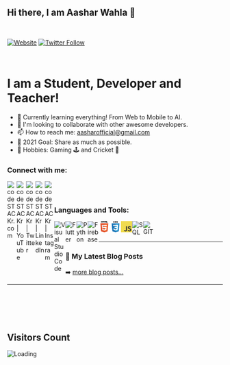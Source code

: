 ## Hi there, I am **Aashar Wahla** 👋

<br>

[![Website](https://img.shields.io/website?label=aasharwahla.com&style=for-the-badge&url=https%3A%2F%2Faasharwahla.com)](https://aasharwahla.com)
[![Twitter Follow](https://img.shields.io/twitter/follow/AasharWahla?color=1DA1F2&logo=twitter&style=for-the-badge)](https://twitter.com/intent/follow?original_referer=https%3A%2F%2Fgithub.com%2FAasharWahla&screen_name=AasharWahla)

<br>

# I am a Student, Developer and Teacher!

- 📖 Currently learning everything! From Web to Mobile to AI.
- 👯 I'm looking to collaborate with other awesome developers.
- 📫 How to reach me: aasharofficial@gmail.com
- 🎯 2021 Goal: Share as much as possible.
- 🧩 Hobbies: Gaming 🕹 and Cricket 🏏

### Connect with me:

[<img align="left" alt="codeSTACKr.com" width="22px" src="https://cdn-icons-png.flaticon.com/512/841/841364.png" />][website]
[<img align="left" alt="codeSTACKr | YouTube" width="22px" src="https://cdn-icons-png.flaticon.com/512/1384/1384060.png" />][youtube]
[<img align="left" alt="codeSTACKr | Twitter" width="22px" src="https://cdn-icons-png.flaticon.com/512/733/733579.png" />][twitter]
[<img align="left" alt="codeSTACKr | LinkedIn" width="22px" src="https://cdn-icons-png.flaticon.com/512/174/174857.png" />][linkedin]
[<img align="left" alt="codeSTACKr | Instagram" width="22px" src="https://cdn-icons-png.flaticon.com/512/2111/2111463.png" />][instagram]

<br />
<br>

### Languages and Tools:

<img align="left" alt="Visual Studio Code" width="26px" src="https://upload.wikimedia.org/wikipedia/commons/thumb/9/9a/Visual_Studio_Code_1.35_icon.svg/1024px-Visual_Studio_Code_1.35_icon.svg.png" />
<img align="left" alt="Flutter" width="26px" src="https://cdn.statically.io/img/strattonapps.com/wp-content/uploads/2020/02/flutter-logo-5086DD11C5-seeklogo.com_.png" />
<img align="left" alt="Python" width="26px" src="https://cdn-icons-png.flaticon.com/512/1822/1822899.png" />
<img align="left" alt="Firebase" width="26px" src="https://firebase.google.com/downloads/brand-guidelines/PNG/logo-logomark.png" />
<img align="left" alt="HTML5" width="26px" src="https://raw.githubusercontent.com/github/explore/80688e429a7d4ef2fca1e82350fe8e3517d3494d/topics/html/html.png" />
<img align="left" alt="CSS3" width="26px" src="https://raw.githubusercontent.com/github/explore/80688e429a7d4ef2fca1e82350fe8e3517d3494d/topics/css/css.png" />

<img align="left" alt="JavaScript" width="26px" src="https://raw.githubusercontent.com/github/explore/80688e429a7d4ef2fca1e82350fe8e3517d3494d/topics/javascript/javascript.png" />
<img align="left" alt="SQL" width="26px" src="https://i2.wp.com/blogs.perficient.com/files/2015/09/Azure-SQL-Database.png?ssl=1" />
<img align="left" alt="GIT" width="26px" src="https://git-scm.com/images/logos/downloads/Git-Icon-1788C.png" />

<br />
<br>

---

### 📕 My Latest Blog Posts

<!-- BLOG-POST-LIST:START -->
<!-- BLOG-POST-LIST:END -->

➡️ [more blog posts...](https://dev.to/aasharwahla)

---

<!--
**AasharWahla/AasharWahla** is a ✨ _special_ ✨ repository because its `README.md` (this file) appears on your GitHub profile.

Here are some ideas to get you started:

- 🔭 I’m currently working on ...
- 🌱 I’m currently learning ...
- 👯 I’m looking to collaborate on ...
- 🤔 I’m looking for help with ...
- 💬 Ask me about ...
- 📫 How to reach me: ...
- 😄 Pronouns: ...
- ⚡ Fun fact: ...
-->

[website]: https://aasharwahla.com
[twitter]: https://twitter.com/AasharWahla
[youtube]: https://youtube.com/AasharWahla
[instagram]: https://instagram.com/aashar.wahla
[linkedin]: https://linkedin.com/in/AasharWahla

<br>
<br>

<br>
<br>

## Visitors Count

<img align="left" src = "https://profile-counter.glitch.me/AasharWahla/count.svg" alt ="Loading">
